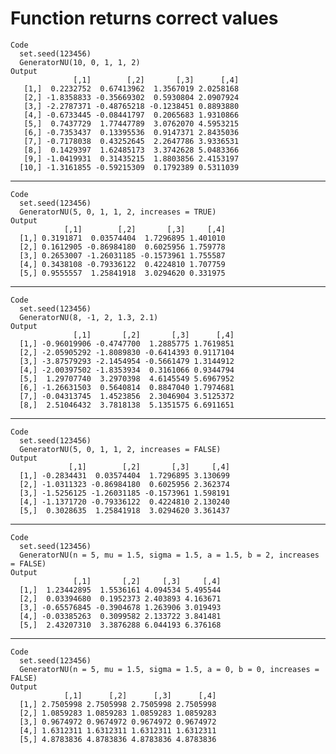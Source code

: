 # Function returns correct values

    Code
      set.seed(123456)
      GeneratorNU(10, 0, 1, 1, 2)
    Output
                  [,1]        [,2]       [,3]      [,4]
       [1,]  0.2232752  0.67413962  1.3567019 2.0258168
       [2,] -1.8358833 -0.35669302  0.5930804 2.0907924
       [3,] -2.2787371 -0.48765218 -0.1238451 0.8893880
       [4,] -0.6733445 -0.08441797  0.2065683 1.9310866
       [5,]  0.7437729  1.77447789  3.0762070 4.5953215
       [6,] -0.7353437  0.13395536  0.9147371 2.8435036
       [7,] -0.7178038  0.43252645  2.2647786 3.9336531
       [8,]  0.1429397  1.62485173  3.3742628 5.0483366
       [9,] -1.0419931  0.31435215  1.8803856 2.4153197
      [10,] -1.3161855 -0.59215309  0.1792389 0.5311039

---

    Code
      set.seed(123456)
      GeneratorNU(5, 0, 1, 1, 2, increases = TRUE)
    Output
                [,1]        [,2]       [,3]     [,4]
      [1,] 0.3191871  0.03574404  1.7296895 1.401010
      [2,] 0.1612905 -0.86984180  0.6025956 1.759778
      [3,] 0.2653007 -1.26031185 -0.1573961 1.755587
      [4,] 0.3438108 -0.79336122  0.4224810 1.707759
      [5,] 0.9555557  1.25841918  3.0294620 0.331975

---

    Code
      set.seed(123456)
      GeneratorNU(8, -1, 2, 1.3, 2.1)
    Output
                  [,1]       [,2]       [,3]      [,4]
      [1,] -0.96019906 -0.4747700  1.2885775 1.7619851
      [2,] -2.05905292 -1.8089830 -0.6414393 0.9117104
      [3,] -3.87579293 -2.1454954 -0.5661479 1.3144912
      [4,] -2.00397502 -1.8353934  0.3161066 0.9344794
      [5,]  1.29707740  3.2970398  4.6145549 5.6967952
      [6,] -1.26631503  0.5640814  0.8847040 1.7974681
      [7,] -0.04313745  1.4523856  2.3046904 3.5125372
      [8,]  2.51046432  3.7818138  5.1351575 6.6911651

---

    Code
      set.seed(123456)
      GeneratorNU(5, 0, 1, 1, 2, increases = FALSE)
    Output
                 [,1]        [,2]       [,3]     [,4]
      [1,] -0.2834431  0.03574404  1.7296895 3.130699
      [2,] -1.0311323 -0.86984180  0.6025956 2.362374
      [3,] -1.5256125 -1.26031185 -0.1573961 1.598191
      [4,] -1.1371720 -0.79336122  0.4224810 2.130240
      [5,]  0.3028635  1.25841918  3.0294620 3.361437

---

    Code
      set.seed(123456)
      GeneratorNU(n = 5, mu = 1.5, sigma = 1.5, a = 1.5, b = 2, increases = FALSE)
    Output
                  [,1]       [,2]     [,3]     [,4]
      [1,]  1.23442895  1.5536161 4.094534 5.495544
      [2,]  0.03394680  0.1952373 2.403893 4.163671
      [3,] -0.65576845 -0.3904678 1.263906 3.019493
      [4,] -0.03385263  0.3099582 2.133722 3.841481
      [5,]  2.43207310  3.3876288 6.044193 6.376168

---

    Code
      set.seed(123456)
      GeneratorNU(n = 5, mu = 1.5, sigma = 1.5, a = 0, b = 0, increases = FALSE)
    Output
                [,1]      [,2]      [,3]      [,4]
      [1,] 2.7505998 2.7505998 2.7505998 2.7505998
      [2,] 1.0859283 1.0859283 1.0859283 1.0859283
      [3,] 0.9674972 0.9674972 0.9674972 0.9674972
      [4,] 1.6312311 1.6312311 1.6312311 1.6312311
      [5,] 4.8783836 4.8783836 4.8783836 4.8783836

